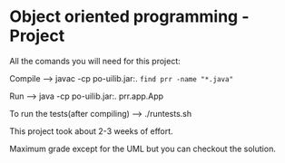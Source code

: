 # Object oriented programming - Project

All the comands you will need for this project:

Compile -->    javac -cp po-uilib.jar:. `find prr -name "*.java"`

Run --> java -cp po-uilib.jar:. prr.app.App

To run the tests(after compiling) --> ./runtests.sh 

This project took about 2-3 weeks of effort.

Maximum grade except for the UML but you can checkout the solution.
